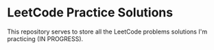 # LeetCode Practice Solutions
This repository serves to store all the LeetCode problems solutions I'm practicing (IN PROGRESS). 

